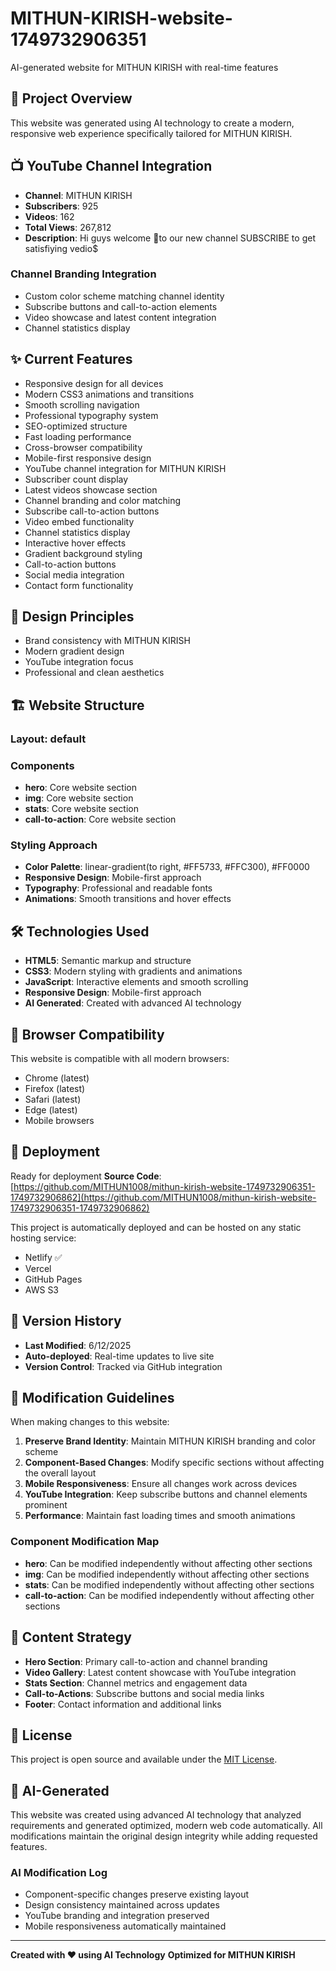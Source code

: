 # MITHUN-KIRISH-website-1749732906351

AI-generated website for MITHUN KIRISH with real-time features

## 🚀 Project Overview

This website was generated using AI technology to create a modern, responsive web experience specifically tailored for MITHUN KIRISH.


## 📺 YouTube Channel Integration

- **Channel**: MITHUN KIRISH
- **Subscribers**: 925
- **Videos**: 162
- **Total Views**: 267,812
- **Description**: Hi guys welcome 🙏to our new channel SUBSCRIBE to get satisfiying vedio$

### Channel Branding Integration
- Custom color scheme matching channel identity
- Subscribe buttons and call-to-action elements
- Video showcase and latest content integration
- Channel statistics display


## ✨ Current Features

- Responsive design for all devices
- Modern CSS3 animations and transitions
- Smooth scrolling navigation
- Professional typography system
- SEO-optimized structure
- Fast loading performance
- Cross-browser compatibility
- Mobile-first responsive design
- YouTube channel integration for MITHUN KIRISH
- Subscriber count display
- Latest videos showcase section
- Channel branding and color matching
- Subscribe call-to-action buttons
- Video embed functionality
- Channel statistics display
- Interactive hover effects
- Gradient background styling
- Call-to-action buttons
- Social media integration
- Contact form functionality

## 🎨 Design Principles

- Brand consistency with MITHUN KIRISH
- Modern gradient design
- YouTube integration focus
- Professional and clean aesthetics

## 🏗️ Website Structure

### Layout: default

### Components
- **hero**: Core website section
- **img**: Core website section
- **stats**: Core website section
- **call-to-action**: Core website section

### Styling Approach
- **Color Palette**: linear-gradient(to right, #FF5733, #FFC300), #FF0000
- **Responsive Design**: Mobile-first approach
- **Typography**: Professional and readable fonts
- **Animations**: Smooth transitions and hover effects

## 🛠️ Technologies Used

- **HTML5**: Semantic markup and structure
- **CSS3**: Modern styling with gradients and animations
- **JavaScript**: Interactive elements and smooth scrolling
- **Responsive Design**: Mobile-first approach
- **AI Generated**: Created with advanced AI technology

## 📱 Browser Compatibility

This website is compatible with all modern browsers:
- Chrome (latest)
- Firefox (latest)
- Safari (latest)
- Edge (latest)
- Mobile browsers

## 🚀 Deployment

Ready for deployment
**Source Code**: [https://github.com/MITHUN1008/mithun-kirish-website-1749732906351-1749732906862](https://github.com/MITHUN1008/mithun-kirish-website-1749732906351-1749732906862)

This project is automatically deployed and can be hosted on any static hosting service:
- Netlify ✅
- Vercel
- GitHub Pages
- AWS S3

## 🔄 Version History

- **Last Modified**: 6/12/2025
- **Auto-deployed**: Real-time updates to live site
- **Version Control**: Tracked via GitHub integration

## 📝 Modification Guidelines

When making changes to this website:

1. **Preserve Brand Identity**: Maintain MITHUN KIRISH branding and color scheme
2. **Component-Based Changes**: Modify specific sections without affecting the overall layout
3. **Mobile Responsiveness**: Ensure all changes work across devices
4. **YouTube Integration**: Keep subscribe buttons and channel elements prominent
5. **Performance**: Maintain fast loading times and smooth animations

### Component Modification Map
- **hero**: Can be modified independently without affecting other sections
- **img**: Can be modified independently without affecting other sections
- **stats**: Can be modified independently without affecting other sections
- **call-to-action**: Can be modified independently without affecting other sections

## 🎯 Content Strategy

- **Hero Section**: Primary call-to-action and channel branding
- **Video Gallery**: Latest content showcase with YouTube integration
- **Stats Section**: Channel metrics and engagement data
- **Call-to-Actions**: Subscribe buttons and social media links
- **Footer**: Contact information and additional links

## 📄 License

This project is open source and available under the [MIT License](LICENSE).

## 🤖 AI-Generated

This website was created using advanced AI technology that analyzed requirements and generated optimized, modern web code automatically. All modifications maintain the original design integrity while adding requested features.

### AI Modification Log
- Component-specific changes preserve existing layout
- Design consistency maintained across updates
- YouTube branding and integration preserved
- Mobile responsiveness automatically maintained

---

**Created with ❤️ using AI Technology**
**Optimized for MITHUN KIRISH**
